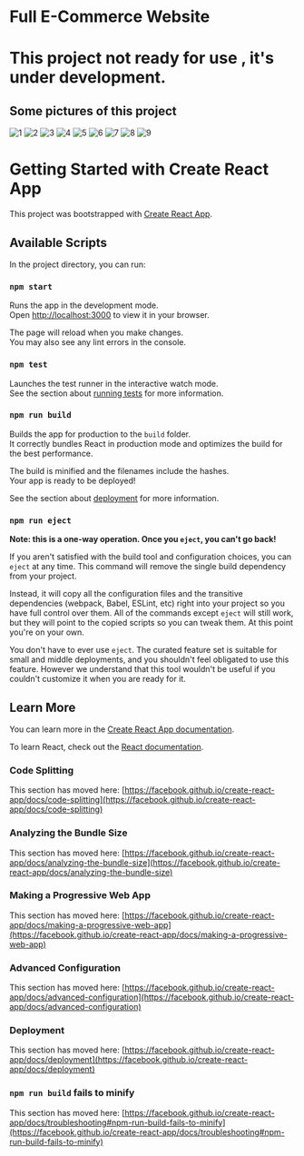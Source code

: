 # Full E-Commerce Website
# This project not ready for use , it's under development.

## Some pictures of this project

![1](https://github.com/HAWKZ4/Ecommerce-Website/assets/108879264/5a7c15a7-32e0-429a-9ec5-4f83614e7749)
![2](https://github.com/HAWKZ4/Ecommerce-Website/assets/108879264/ea7035cb-45b2-4893-b58c-6a11b6e33125)
![3](https://github.com/HAWKZ4/Ecommerce-Website/assets/108879264/85b7b8f9-4d38-44fb-8ae5-d99057bca4b4)
![4](https://github.com/HAWKZ4/Ecommerce-Website/assets/108879264/fe7d7070-0dad-494d-a010-425247d8503e)
![5](https://github.com/HAWKZ4/Ecommerce-Website/assets/108879264/1fa5e2ff-b6e2-484d-958e-72792ed82449)
![6](https://github.com/HAWKZ4/Ecommerce-Website/assets/108879264/238480cb-3775-4496-8804-cdc9a528effc)
![7](https://github.com/HAWKZ4/Ecommerce-Website/assets/108879264/6a181a0d-d95f-4595-93c1-920c3e272321)
![8](https://github.com/HAWKZ4/Ecommerce-Website/assets/108879264/70795c1c-a1d7-4d0c-81cb-641ee0260088)
![9](https://github.com/HAWKZ4/Ecommerce-Website/assets/108879264/0e40f7e1-0aac-4a57-9543-7dd197f20fba)



# Getting Started with Create React App

This project was bootstrapped with [Create React App](https://github.com/facebook/create-react-app).

## Available Scripts

In the project directory, you can run:

### `npm start`

Runs the app in the development mode.\
Open [http://localhost:3000](http://localhost:3000) to view it in your browser.

The page will reload when you make changes.\
You may also see any lint errors in the console.

### `npm test`

Launches the test runner in the interactive watch mode.\
See the section about [running tests](https://facebook.github.io/create-react-app/docs/running-tests) for more information.

### `npm run build`

Builds the app for production to the `build` folder.\
It correctly bundles React in production mode and optimizes the build for the best performance.

The build is minified and the filenames include the hashes.\
Your app is ready to be deployed!

See the section about [deployment](https://facebook.github.io/create-react-app/docs/deployment) for more information.

### `npm run eject`

**Note: this is a one-way operation. Once you `eject`, you can't go back!**

If you aren't satisfied with the build tool and configuration choices, you can `eject` at any time. This command will remove the single build dependency from your project.

Instead, it will copy all the configuration files and the transitive dependencies (webpack, Babel, ESLint, etc) right into your project so you have full control over them. All of the commands except `eject` will still work, but they will point to the copied scripts so you can tweak them. At this point you're on your own.

You don't have to ever use `eject`. The curated feature set is suitable for small and middle deployments, and you shouldn't feel obligated to use this feature. However we understand that this tool wouldn't be useful if you couldn't customize it when you are ready for it.

## Learn More

You can learn more in the [Create React App documentation](https://facebook.github.io/create-react-app/docs/getting-started).

To learn React, check out the [React documentation](https://reactjs.org/).

### Code Splitting

This section has moved here: [https://facebook.github.io/create-react-app/docs/code-splitting](https://facebook.github.io/create-react-app/docs/code-splitting)

### Analyzing the Bundle Size

This section has moved here: [https://facebook.github.io/create-react-app/docs/analyzing-the-bundle-size](https://facebook.github.io/create-react-app/docs/analyzing-the-bundle-size)

### Making a Progressive Web App

This section has moved here: [https://facebook.github.io/create-react-app/docs/making-a-progressive-web-app](https://facebook.github.io/create-react-app/docs/making-a-progressive-web-app)

### Advanced Configuration

This section has moved here: [https://facebook.github.io/create-react-app/docs/advanced-configuration](https://facebook.github.io/create-react-app/docs/advanced-configuration)

### Deployment

This section has moved here: [https://facebook.github.io/create-react-app/docs/deployment](https://facebook.github.io/create-react-app/docs/deployment)

### `npm run build` fails to minify

This section has moved here: [https://facebook.github.io/create-react-app/docs/troubleshooting#npm-run-build-fails-to-minify](https://facebook.github.io/create-react-app/docs/troubleshooting#npm-run-build-fails-to-minify)
